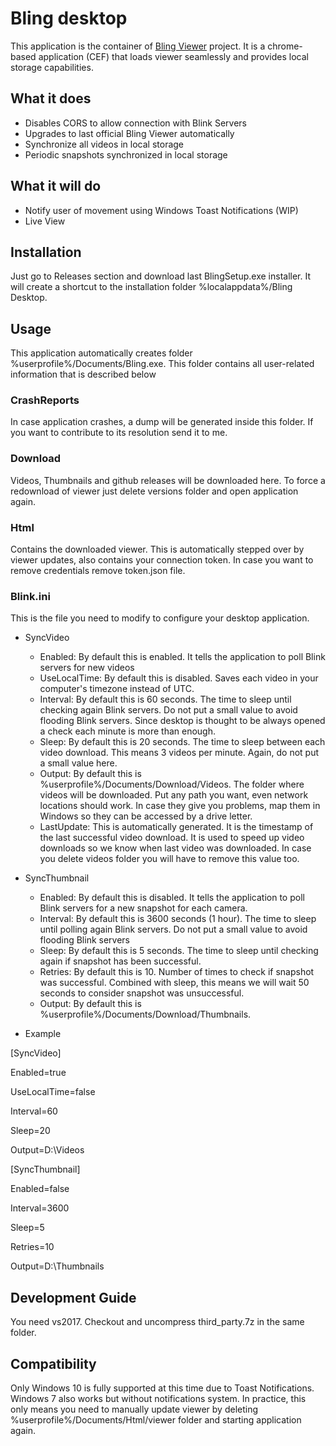 # Bling desktop
This application is the container of [Bling Viewer](https://github.com/lurume84/bling-viewer) project. It is a chrome-based application (CEF) that loads viewer seamlessly and provides local storage capabilities.

## What it does

* Disables CORS to allow connection with Blink Servers
* Upgrades to last official Bling Viewer automatically
* Synchronize all videos in local storage
* Periodic snapshots synchronized in local storage

## What it will do

* Notify user of movement using Windows Toast Notifications (WIP)
* Live View

## Installation
Just go to Releases section and download last BlingSetup.exe installer. It will create a shortcut to the installation folder %localappdata%/Bling Desktop.

## Usage
This application automatically creates folder %userprofile%/Documents/Bling.exe. This folder contains all user-related information that is described below

### CrashReports
In case application crashes, a dump will be generated inside this folder. If you want to contribute to its resolution send it to me.

### Download
Videos, Thumbnails and github releases will be downloaded here. To force a redownload of viewer just delete versions folder and open application again.

### Html
Contains the downloaded viewer. This is automatically stepped over by viewer updates, also contains your connection token. In case you want to remove credentials remove token.json file.

### Blink.ini
This is the file you need to modify to configure your desktop application.

* SyncVideo
  * Enabled: By default this is enabled. It tells the application to poll Blink servers for new videos
  * UseLocalTime: By default this is disabled. Saves each video in your computer's timezone instead of UTC.
  * Interval: By default this is 60 seconds. The time to sleep until checking again Blink servers. Do not put a small value to avoid flooding Blink servers. Since desktop is thought to be always opened a check each minute is more than enough.
  * Sleep: By default this is 20 seconds. The time to sleep between each video download. This means 3 videos per minute. Again, do not put a small value here.
  * Output: By default this is %userprofile%/Documents/Download/Videos. The folder where videos will be downloaded. Put any path you want, even network locations should work. In case they give you problems, map them in Windows so they can be accessed by a drive letter.
  * LastUpdate: This is automatically generated. It is the timestamp of the last successful video download. It is used to speed up video downloads so we know when last video was downloaded. In case you delete videos folder you will have to remove this value too.
* SyncThumbnail
  * Enabled: By default this is disabled. It tells the application to poll Blink servers for a new snapshot for each camera.
  * Interval: By default this is 3600 seconds (1 hour). The time to sleep until polling again Blink servers. Do not put a small value to avoid flooding Blink servers
  * Sleep: By default this is 5 seconds. The time to sleep until checking again if snapshot has been successful.
  * Retries: By default this is 10. Number of times to check if snapshot was successful. Combined with sleep, this means we will wait 50 seconds to consider snapshot was unsuccessful.
  * Output: By default this is %userprofile%/Documents/Download/Thumbnails.

* Example

[SyncVideo]

Enabled=true

UseLocalTime=false

Interval=60

Sleep=20

Output=D:\Videos


[SyncThumbnail]

Enabled=false

Interval=3600

Sleep=5

Retries=10

Output=D:\Thumbnails

## Development Guide
You need vs2017. Checkout and uncompress third_party.7z in the same folder.

## Compatibility
Only Windows 10 is fully supported at this time due to Toast Notifications. Windows 7 also works but without notifications system. In practice, this only means you need to manually update viewer by deleting %userprofile%/Documents/Html/viewer folder and starting application again.
